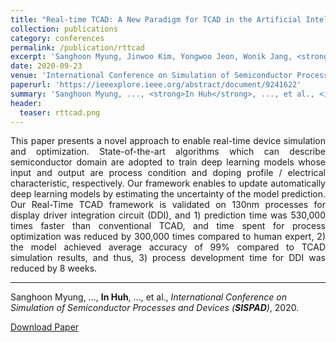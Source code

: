 ```yaml
---
title: "Real-time TCAD: A New Paradigm for TCAD in the Artificial Intelligence Era"
collection: publications
category: conferences
permalink: /publication/rttcad
excerpt: 'Sanghoon Myung, Jinwoo Kim, Yongwoo Jeon, Wonik Jang, <strong>In Huh</strong>, Jaemin Kim, Songyi Han, Kang-hyun Baek, Jisu Ryu, Yoon-Suk Kim, Jiseong Doh, Jae-ho Kim, Changwook Jeong, Dae Sin Kim'
date: 2020-09-23
venue: 'International Conference on Simulation of Semiconductor Processes and Devices (<strong>SISPAD</strong>)'
paperurl: 'https://ieeexplore.ieee.org/abstract/document/9241622'
summary: 'Sanghoon Myung, ..., <strong>In Huh</strong>, ..., et al., <i>International Conference on Simulation of Semiconductor Processes and Devices (<strong>SISPAD</strong>)</i>, 2020.'
header:
  teaser: rttcad.png
---
```

<p align="justify">
This paper presents a novel approach to enable real-time device simulation and optimization. State-of-the-art algorithms which can describe semiconductor domain are adopted to train deep learning models whose input and output are process condition and doping profile / electrical characteristic, respectively. Our framework enables to update automatically deep learning models by estimating the uncertainty of the model prediction. Our Real-Time TCAD framework is validated on 130nm processes for display driver integration circuit (DDI), and 1) prediction time was 530,000 times faster than conventional TCAD, and time spent for process optimization was reduced by 300,000 times compared to human expert, 2) the model achieved average accuracy of 99% compared to TCAD simulation results, and thus, 3) process development time for DDI was reduced by 8 weeks.
</p>
<hr>

Sanghoon Myung, ..., <strong>In Huh</strong>, ..., et al., <i>International Conference on Simulation of Semiconductor Processes and Devices (<strong>SISPAD</strong>)</i>, 2020.

[Download Paper](https://ieeexplore.ieee.org/abstract/document/9241622)
